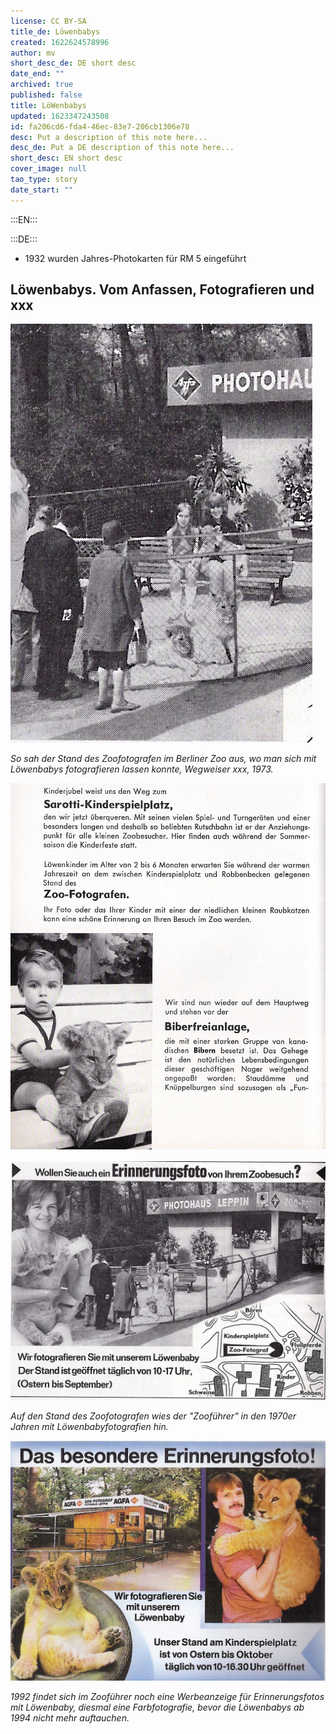 ```yaml
---
license: CC BY-SA
title_de: Löwenbabys
created: 1622624578996
author: mv
short_desc_de: DE short desc
date_end: ""
archived: true
published: false
title: LöWenbabys
updated: 1623347243508
id: fa206cd6-fda4-46ec-83e7-206cb1306e78
desc: Put a description of this note here...
desc_de: Put a DE description of this note here...
short_desc: EN short desc
cover_image: null
tao_type: story
date_start: ""
---
```



:::EN:::


[^footnote1]: here REF: Surname, Name. _Book title_. Place: Press, YYYY
Surname, Name. "Article Title." _Journal_ 1, n1 (YYYY): p-pp.

:::DE:::

* 1932 wurden Jahres-Photokarten für RM 5 eingeführt

## Löwenbabys. Vom Anfassen, Fotografieren und xxx

![Stand des Zoofotografen mit Bank, auf der zwei junge Besucher\*innen mit einem Löwenbaby fotografiert werden. Zwei weitere Löwenjungen liegen auf dem eingezäunten Gelände, vor dem Zaun stehen weitere Zuschauer](images\mv\LoewenbabyWegweiser1973AusschnittSettingJPG.jpg)

_So sah der Stand des Zoofotografen im Berliner Zoo aus, wo man sich mit Löwenbabys fotografieren lassen konnte, Wegweiser xxx, 1973._

![Eine Seite des Zooführers von 1971, wo der Text auf den Stand des Zoofotografen hinweist und ein Foto mit einem Kleinkind mit Löwenbaby auf dem Schoß abgebildet ist](images\mv\LoewenbabyWegweiser1971AusschnittJPG.jpg)

![Werbeanzeige des Zoofotografen im Berliner "Zooführer" von 1973. Auf der schwarz-weiß Fotografie ist der Stand mit Bank abgebildet und links das Foto einer sitzenden Frau in das Bild montiert, die einem Löwenbaby die Flasche gibt](images\mv\LoewenbabyWegweiser1973Ausschnitt.jpg)

_Auf den Stand des Zoofotografen wies der "Zooführer" in den 1970er Jahren mit  Löwenbabyfotografien hin._

![Werbeanzeige des Zoofotografien im Berliner "Zooführer" von 1992. Auf drei Farbfotografien sind oben links der Stand mit Band abgebildet, unten links ein Löwenbaby in einem Reifen hineinmontiert und rechts ein stehender Mann, der einen jungen Löwen auf dem Arm trägt.](images\mv\LoewenbabyWegweiser1992AusschnittJPG.jpg)

_1992 findet sich im Zooführer noch eine Werbeanzeige für Erinnerungsfotos mit Löwenbaby, diesmal eine Farbfotografie, bevor die Löwenbabys ab 1994 nicht mehr auftauchen._


